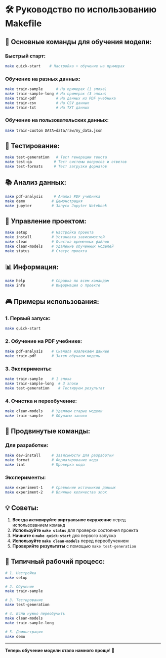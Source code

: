 # 🛠️ Руководство по использованию Makefile

## 🎯 **Основные команды для обучения модели:**

### **Быстрый старт:**
```bash
make quick-start    # Настройка + обучение на примерах
```

### **Обучение на разных данных:**
```bash
make train-sample      # На примерах (1 эпоха)
make train-sample-long # На примерах (3 эпохи)
make train-pdf         # На данных из PDF учебника
make train-csv         # На CSV данных
make train-txt         # На TXT данных
```

### **Обучение на пользовательских данных:**
```bash
make train-custom DATA=data/raw/my_data.json
```

## 🧪 **Тестирование:**

```bash
make test-generation   # Тест генерации текста
make test-qa          # Тест системы вопросов и ответов
make test-formats     # Тест загрузки форматов
```

## 📚 **Анализ данных:**

```bash
make pdf-analysis     # Анализ PDF учебника
make demo            # Демонстрация
make jupyter         # Запуск Jupyter Notebook
```

## 🔧 **Управление проектом:**

```bash
make setup           # Настройка проекта
make install         # Установка зависимостей
make clean           # Очистка временных файлов
make clean-models    # Удаление обученных моделей
make status          # Статус проекта
```

## 📊 **Информация:**

```bash
make help            # Справка по всем командам
make info            # Информация о проекте
```

## 🎮 **Примеры использования:**

### **1. Первый запуск:**
```bash
make quick-start
```

### **2. Обучение на PDF учебнике:**
```bash
make pdf-analysis    # Сначала извлекаем данные
make train-pdf       # Затем обучаем модель
```

### **3. Эксперименты:**
```bash
make train-sample    # 1 эпоха
make train-sample-long  # 3 эпохи
make test-generation    # Тестируем результат
```

### **4. Очистка и переобучение:**
```bash
make clean-models    # Удаляем старые модели
make train-sample    # Обучаем заново
```

## 🚀 **Продвинутые команды:**

### **Для разработки:**
```bash
make dev-install     # Зависимости для разработки
make format          # Форматирование кода
make lint            # Проверка кода
```

### **Эксперименты:**
```bash
make experiment-1    # Сравнение источников данных
make experiment-2    # Влияние количества эпох
```

## 💡 **Советы:**

1. **Всегда активируйте виртуальное окружение** перед использованием команд
2. **Используйте `make status`** для проверки состояния проекта
3. **Начните с `make quick-start`** для первого запуска
4. **Используйте `make clean-models`** перед переобучением
5. **Проверяйте результаты** с помощью `make test-generation`

## 🎯 **Типичный рабочий процесс:**

```bash
# 1. Настройка
make setup

# 2. Обучение
make train-sample

# 3. Тестирование
make test-generation

# 4. Если нужно переобучить
make clean-models
make train-sample-long

# 5. Демонстрация
make demo
```

---

**Теперь обучение модели стало намного проще! 🎉**
